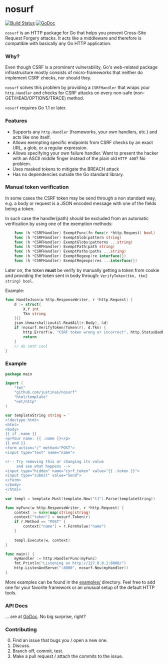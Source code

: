 # nosurf

[![Build Status](https://travis-ci.org/justinas/nosurf.svg?branch=master)](https://travis-ci.org/justinas/nosurf)
[![GoDoc](http://godoc.org/github.com/justinas/nosurf?status.png)](http://godoc.org/github.com/justinas/nosurf)

`nosurf` is an HTTP package for Go
that helps you prevent Cross-Site Request Forgery attacks.
It acts like a middleware and therefore 
is compatible with basically any Go HTTP application.

### Why?
Even though CSRF is a prominent vulnerability,
Go's web-related package infrastructure mostly consists of
micro-frameworks that neither do implement CSRF checks,
nor should they.

`nosurf` solves this problem by providing a `CSRFHandler`
that wraps your `http.Handler` and checks for CSRF attacks
on every non-safe (non-GET/HEAD/OPTIONS/TRACE) method.

`nosurf` requires Go 1.1 or later.

### Features

* Supports any `http.Handler` (frameworks, your own handlers, etc.)
and acts like one itself.
* Allows exempting specific endpoints from CSRF checks by
an exact URL, a glob, or a regular expression.
* Allows specifying your own failure handler. 
Want to present the hacker with an ASCII middle finger
instead of the plain old `HTTP 400`? No problem.
* Uses masked tokens to mitigate the BREACH attack
* Has no dependencies outside the Go standard library.

### Manual token verification
In some cases the CSRF token may be send through a non standard way,
e.g. a body or request is a JSON encoded message with one of the fields
being a token.

In such case the handler(path) should be excluded from an automatic
verification by using one of the exemption methods:

```go
	func (h *CSRFHandler) ExemptFunc(fn func(r *http.Request) bool)
	func (h *CSRFHandler) ExemptGlob(pattern string)
	func (h *CSRFHandler) ExemptGlobs(patterns ...string)
	func (h *CSRFHandler) ExemptPath(path string)
	func (h *CSRFHandler) ExemptPaths(paths ...string)
	func (h *CSRFHandler) ExemptRegexp(re interface{})
	func (h *CSRFHandler) ExemptRegexps(res ...interface{})
```

Later on, the token **must** be verify by manually getting a token from cookie
and providing the token sent in body through: `VerifyToken(tkn, tkn2 string) bool`.

Example:
```go
func HandleJson(w http.ResponseWriter, r *http.Request) {
	d := struct{
		X,Y int
		Tkn string
	}{}
	json.Unmarshal(ioutil.ReadALl(r.Body), &d)
	if !nosurf.VerifyToken(Token(r), d.Tkn) {
		http.Errorf(w, "CSRF token wrong or incorrect", http.StatusBadRequest)
		return
	}
	// do smth cool
}
```

### Example
```go
package main

import (
	"fmt"
	"github.com/justinas/nosurf"
	"html/template"
	"net/http"
)

var templateString string = `
<!doctype html>
<html>
<body>
{{ if .name }}
<p>Your name: {{ .name }}</p>
{{ end }}
<form action="/" method="POST">
<input type="text" name="name">

<!-- Try removing this or changing its value
     and see what happens -->
<input type="hidden" name="csrf_token" value="{{ .token }}">
<input type="submit" value="Send">
</form>
</body>
</html>
`
var templ = template.Must(template.New("t1").Parse(templateString))

func myFunc(w http.ResponseWriter, r *http.Request) {
	context := make(map[string]string)
	context["token"] = nosurf.Token(r)
	if r.Method == "POST" {
		context["name"] = r.FormValue("name")
	}
	
	templ.Execute(w, context)
}

func main() {
	myHandler := http.HandlerFunc(myFunc)
	fmt.Println("Listening on http://127.0.0.1:8000/")
	http.ListenAndServe(":8000", nosurf.New(myHandler))
}
```

More examples can be found in the 
[examples/](https://github.com/justinas/nosurf/tree/master/examples/) directory.
Feel free to add one for your favorite framework 
or an unusual setup of the default HTTP tools.

### API Docs

... are at [GoDoc](http://godoc.org/github.com/justinas/nosurf). No big surprise, right?

### Contributing

0. Find an issue that bugs you / open a new one.
1. Discuss.
2. Branch off, commit, test.
3. Make a pull request / attach the commits to the issue.
